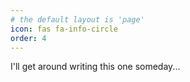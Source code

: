 ```yaml
---
# the default layout is 'page'
icon: fas fa-info-circle
order: 4
---
```


I'll get around writing this one someday...
